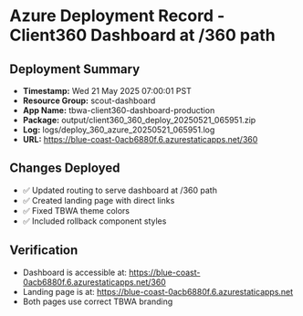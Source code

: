 # Azure Deployment Record - Client360 Dashboard at /360 path

## Deployment Summary
- **Timestamp:** Wed 21 May 2025 07:00:01 PST
- **Resource Group:** scout-dashboard
- **App Name:** tbwa-client360-dashboard-production
- **Package:** output/client360_360_deploy_20250521_065951.zip
- **Log:** logs/deploy_360_azure_20250521_065951.log
- **URL:** https://blue-coast-0acb6880f.6.azurestaticapps.net/360

## Changes Deployed
- ✅ Updated routing to serve dashboard at /360 path
- ✅ Created landing page with direct links
- ✅ Fixed TBWA theme colors
- ✅ Included rollback component styles

## Verification
- Dashboard is accessible at: https://blue-coast-0acb6880f.6.azurestaticapps.net/360
- Landing page is at: https://blue-coast-0acb6880f.6.azurestaticapps.net
- Both pages use correct TBWA branding
